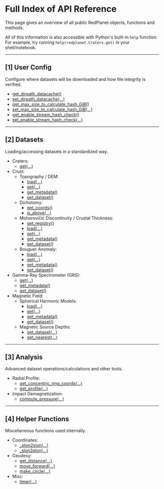 # Full Index of API Reference

This page gives an overview of all public RedPlanet objects, functions and methods.

All of this information is also accessible with Python's built-in `help` function. For example, try running `help(redplanet.Craters.get)` in your shell/notebook.


---
## [1] User Config

Configure where datasets will be downloaded and how file integrity is verified.

- [get_dirpath_datacache()](user_config/get_dirpath_datacache.md)
- [set_dirpath_datacache(...)](user_config/set_dirpath_datacache.md)
- [get_max_size_to_calculate_hash_GiB()](user_config/get_max_size_to_calculate_hash_GiB.md)
- [set_max_size_to_calculate_hash_GiB(...)](user_config/set_max_size_to_calculate_hash_GiB.md)
- [get_enable_stream_hash_check()](user_config/get_enable_stream_hash_check.md)
- [set_enable_stream_hash_check(...)](user_config/set_enable_stream_hash_check.md)


---
## [2] Datasets

Loading/accessing datasets in a standardized way.

- Craters:
    - [get(...)](datasets/Craters/get.md)
- Crust:
    - Topography / DEM:
        - [load(...)](datasets/Crust/topo/load.md)
        - [get(...)](datasets/Crust/topo/get.md)
        - [get_metadata()](datasets/Crust/topo/get_metadata.md)
        - [get_dataset()](datasets/Crust/topo/get_dataset.md)
    - Dichotomy:
        - [get_coords()](datasets/Crust/dichotomy/get_coords.md)
        - [is_above(...)](datasets/Crust/dichotomy/is_above.md)
    - Mohorovičić Discontinuity / Crustal Thickness:
        - [get_registry()](datasets/Crust/moho/get_registry.md)
        - [load(...)](datasets/Crust/moho/load.md)
        - [get(...)](datasets/Crust/moho/get.md)
        - [get_metadata()](datasets/Crust/moho/get_metadata.md)
        - [get_dataset()](datasets/Crust/moho/get_dataset.md)
    - Bouguer Anomaly:
        - [load(...)](datasets/Crust/boug/load.md)
        - [get(...)](datasets/Crust/boug/get.md)
        - [get_metadata()](datasets/Crust/boug/get_metadata.md)
        - [get_dataset()](datasets/Crust/boug/get_dataset.md)
- Gamma-Ray Spectrometer (GRS):
    - [get(...)](datasets/GRS/get.md)
    - [get_metadata()](datasets/GRS/get_metadata.md)
    - [get_dataset()](datasets/GRS/get_dataset.md)
- Magnetic Field:
    - Spherical Harmonic Models:
        - [load(...)](datasets/Mag/sh/load.md)
        - [get(...)](datasets/Mag/sh/get.md)
        - [get_metadata()](datasets/Mag/sh/get_metadata.md)
        - [get_dataset()](datasets/Mag/sh/get_dataset.md)
    - Magnetic Source Depths:
        - [get_dataset(...)](datasets/Mag/depth/get_dataset.md)
        - [get_nearest(...)](datasets/Mag/depth/get_nearest.md)


---
## [3] Analysis

Advanced dataset operations/calculations and other tools.

- Radial Profile:
    - [get_concentric_ring_coords(...)](analysis/radial_profile/get_concentric_ring_coords.md)
    - [get_profile(...)](analysis/radial_profile/get_profile.md)
- Impact Demagnetization:
    - [compute_pressure(...)](analysis/impact_demag/compute_pressure.md)


---
## [4] Helper Functions

Miscellaneous functions used internally.

- Coordinates:
    - [_plon2slon(...)](helper_functions/coordinates/_plon2slon.md)
    - [_slon2plon(...)](helper_functions/coordinates/_slon2plon.md)
- Geodesy:
    - [get_distance(...)](helper_functions/geodesy/get_distance.md)
    - [move_forward(...)](helper_functions/geodesy/move_forward.md)
    - [make_circle(...)](helper_functions/geodesy/make_circle.md)
- Misc:
    - [timer(...)](helper_functions/misc/timer.md)
